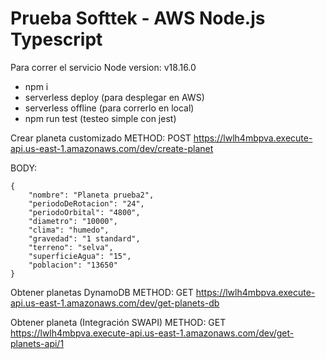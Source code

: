 # Prueba Softtek - AWS Node.js Typescript

Para correr el servicio
Node version: v18.16.0

- npm i
- serverless deploy (para desplegar en AWS)
- serverless offline (para correrlo en local)
- npm run test (testeo simple con jest)

Crear planeta customizado
METHOD: POST
https://lwlh4mbpva.execute-api.us-east-1.amazonaws.com/dev/create-planet

BODY:

    {
        "nombre": "Planeta prueba2",
        "periodoDeRotacion": "24",
        "periodoOrbital": "4800",
        "diametro": "10000",
        "clima": "humedo",
        "gravedad": "1 standard",
        "terreno": "selva",
        "superficieAgua": "15",
        "poblacion": "13650"
    }

Obtener planetas DynamoDB
METHOD: GET
https://lwlh4mbpva.execute-api.us-east-1.amazonaws.com/dev/get-planets-db

Obtener planeta (Integración SWAPI)
METHOD: GET
https://lwlh4mbpva.execute-api.us-east-1.amazonaws.com/dev/get-planets-api/1
